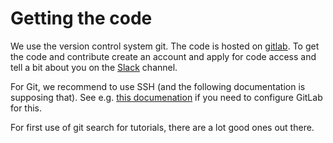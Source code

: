 # Getting the code

We use the version control system git.
The code is hosted on [gitlab](https://gitlab.com/foodsharing-dev/foodsharing).
To get the code and contribute create an account and apply for code access and tell a bit about you on the [Slack](https://slackin.yunity.org/) channel.

For Git, we recommend to use SSH (and the following documentation is supposing that). See e.g. [this documenation](https://docs.gitlab.com/ce/ssh/README.html) if you need to configure GitLab for this.

For first use of git search for tutorials, there are a lot good ones out there.
